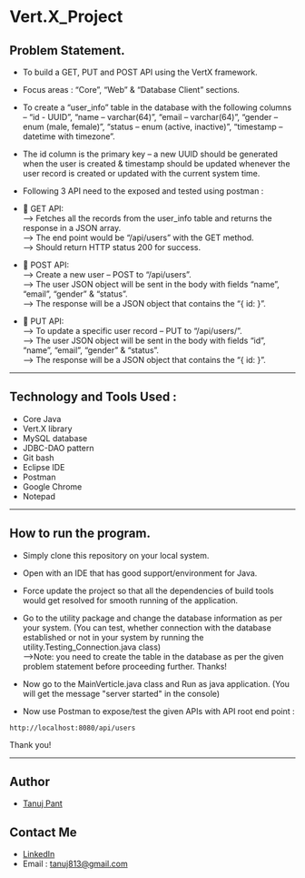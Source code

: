 # Vert.X_Project

## Problem Statement.

- To build a GET, PUT and POST API using the VertX framework.

- Focus areas : “Core”, “Web” & “Database Client” sections.

- To create a “user_info” table in the database with the following columns – “id - UUID”, “name – varchar(64)”, “email – varchar(64)”, “gender – enum (male, female)”, “status – enum (active, inactive)”, “timestamp – datetime with timezone”. 

- The id column is the primary key – a new UUID should be generated when the user is created & timestamp should be updated whenever the user record is created or updated with the current system time.

- Following 3 API need to the exposed and tested using postman : 

-  GET API:  <br/>
 --> Fetches all the records from the user_info table and returns the response in a JSON array. <br/>
 --> The end point would be “/api/users” with the GET method. <br/>
 --> Should return HTTP status 200 for success.
 
-  POST API:  <br/>
 --> Create a new user – POST to “/api/users”. <br/>
 --> The user JSON object will be sent in the body with fields “name”, “email”, “gender” & “status”. <br/>
 --> The response will be a JSON object that contains the “{ id: <new UUID of the user> }”.
  
-  PUT API:  <br/>
 --> To update a specific user record – PUT to “/api/users/<uuid>”. <br/>
 --> The user JSON object will be sent in the body with fields “id”, “name”, “email”, “gender” & “status”. <br/>
 --> The response will be a JSON object that contains the “{ id: <UUID of user record updated> }”.  

<hr/>

## Technology and Tools Used : 
- Core Java
- Vert.X library
- MySQL database
- JDBC-DAO pattern
- Git bash
- Eclipse IDE
- Postman
- Google Chrome
- Notepad
 
<hr/>

## How to run the program.
- Simply clone this repository on your local system.
  
- Open with an IDE that has good support/environment for Java. 
  
- Force update the project so that all the dependencies of build tools would get resolved for smooth running of the application.
  
- Go to the utility package and change the database information as per your system. (You can test, whether connection with the database established or not in your system by running the utility.Testing_Connection.java class) <br/>
 -->Note: you need to create the table in the database as per the given problem statement before proceeding further. Thanks!
  
- Now go to the MainVerticle.java class and Run as java application. (You will get the message "server started" in the console)
  
- Now use Postman to expose/test the given APIs with API root end point :
```
http://localhost:8080/api/users
```

Thank you!
  
<hr/>
  
## Author

- [Tanuj Pant](https://github.com/IInnffiinniittyy)


## Contact Me

- [LinkedIn](https://www.linkedin.com/in/tanujpant6263/)
- Email : tanuj813@gmail.com 
  
  
